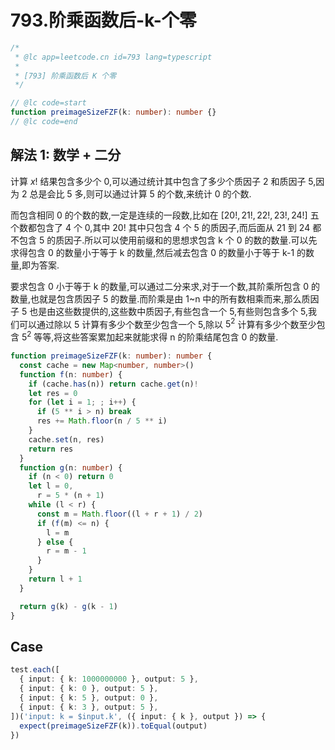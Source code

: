 # 793.阶乘函数后-k-个零

```ts
/*
 * @lc app=leetcode.cn id=793 lang=typescript
 *
 * [793] 阶乘函数后 K 个零
 */

// @lc code=start
function preimageSizeFZF(k: number): number {}
// @lc code=end
```

## 解法 1: 数学 + 二分

计算 $x!$ 结果包含多少个 0,可以通过统计其中包含了多少个质因子 2 和质因子 5,因为 2 总是会比 5 多,则可以通过计算 5 的个数,来统计 0 的个数.

而包含相同 0 的个数的数,一定是连续的一段数,比如在 $[20!,21!,22!,23!,24!]$ 五个数都包含了 4 个 0,其中 $20!$ 其中只包含 4 个 5 的质因子,而后面从 21 到 24 都不包含 5 的质因子.所以可以使用前缀和的思想求包含 k 个 0 的数的数量.可以先求得包含 0 的数量小于等于 k 的数量,然后减去包含 0 的数量小于等于 k-1 的数量,即为答案.

要求包含 0 小于等于 k 的数量,可以通过二分来求,对于一个数,其阶乘所包含 0 的数量,也就是包含质因子 5 的数量.而阶乘是由 1~n 中的所有数相乘而来,那么质因子 5 也是由这些数提供的,这些数中质因子,有些包含一个 5,有些则包含多个 5,我们可以通过除以 5 计算有多少个数至少包含一个 5,除以 $5^2$ 计算有多少个数至少包含 $5^2$ 等等,将这些答案累加起来就能求得 n 的阶乘结尾包含 0 的数量.

```ts
function preimageSizeFZF(k: number): number {
  const cache = new Map<number, number>()
  function f(n: number) {
    if (cache.has(n)) return cache.get(n)!
    let res = 0
    for (let i = 1; ; i++) {
      if (5 ** i > n) break
      res += Math.floor(n / 5 ** i)
    }
    cache.set(n, res)
    return res
  }
  function g(n: number) {
    if (n < 0) return 0
    let l = 0,
      r = 5 * (n + 1)
    while (l < r) {
      const m = Math.floor((l + r + 1) / 2)
      if (f(m) <= n) {
        l = m
      } else {
        r = m - 1
      }
    }
    return l + 1
  }

  return g(k) - g(k - 1)
}
```

## Case

```ts
test.each([
  { input: { k: 1000000000 }, output: 5 },
  { input: { k: 0 }, output: 5 },
  { input: { k: 5 }, output: 0 },
  { input: { k: 3 }, output: 5 },
])('input: k = $input.k', ({ input: { k }, output }) => {
  expect(preimageSizeFZF(k)).toEqual(output)
})
```
